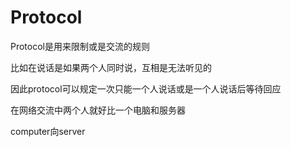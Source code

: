 # Protocol

Protocol是用来限制或是交流的规则

比如在说话是如果两个人同时说，互相是无法听见的

因此protocol可以规定一次只能一个人说话或是一个人说话后等待回应

在网络交流中两个人就好比一个电脑和服务器

computer向server
